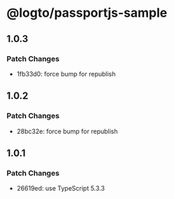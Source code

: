 # @logto/passportjs-sample

## 1.0.3

### Patch Changes

- 1fb33d0: force bump for republish

## 1.0.2

### Patch Changes

- 28bc32e: force bump for republish

## 1.0.1

### Patch Changes

- 26619ed: use TypeScript 5.3.3
